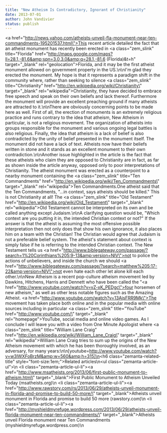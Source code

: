```yaml
---
title: "New Atheism Is Contradictory, Ignorant of Christianity"
date: 2013-07-01
author: John Vandivier
status: publish
---
```


<a href=\"http://news.yahoo.com/atheists-unveil-fla-monument-near-ten-commandments-195201537.html\">This recent article</a> detailed the fact that an atheist monument has recently been erected in <a class=\"zem_slink\" title=\"Florida\" href=\"http://maps.google.com/maps?ll=28.1,-81.6&amp;spn=3.0,3.0&amp;q=28.1,-81.6 (Florida)&amp;t=h\" target=\"_blank\" rel=\"geolocation\">Florida</a>, and it may be the first atheist monument allowed on government property in the US.\n\nI'm glad they erected the monument. My hope is that it represents a paradigm shift in the community where, rather than seeking to silence <a class=\"zem_slink\" title=\"Christianity\" href=\"http://en.wikipedia.org/wiki/Christianity\" target=\"_blank\" rel=\"wikipedia\">Christianity</a>, they have decided to embrace free speech and speak on their own beliefs and lack thereof. Furthermore the monument will provide an excellent preaching ground if many atheists are attracted to it.\n\nThere are obviously concerning points to be made here as well. First of all, the erection of monuments is an extremely religious practice and runs contrary to the idea that atheism, New Atheism in particular, is not a religious movement. The organization of atheists into groups responsible for the monument and various ongoing legal battles is also religious. Finally, the idea that atheism is a lack of belief is also contradicted by the unity of belief presented in the monument itself. The monument did not have a lack of text. Atheists now have their beliefs written in stone and it stands as an excellent monument to their own contradiction.\n\nAnother issue highlighted in the article is the fact that these atheists who claim they are opposed to Christianity are in fact, as far as shown inside the article anyway, opposed only to poor interpretations of Christianity. The atheist monument was erected as a counterpoint to a nearby monument containing the <a class=\"zem_slink\" title=\"Ten Commandments\" href=\"http://en.wikipedia.org/wiki/Ten_Commandments\" target=\"_blank\" rel=\"wikipedia\">Ten Commandments</a>.One atheist said that the Ten Commandments, \"...in context, says atheists should be killed.\" This is not Christianity at all! The <a class=\"zem_slink\" title=\"Old Testament\" href=\"http://en.wikipedia.org/wiki/Old_Testament\" target=\"_blank\" rel=\"wikipedia\">Old Testament</a> cannot be interpreted on its own and be called anything except Judaism.\n\nA clarifying question would be, \"Which context are you putting it in, the intended Christian context or not?\" If the answer is that the atheist is assuming the most offensive possible interpretation then not only does that show his own ignorance, it also places him on a team with the Christian! The Christian would agree that Judaism is not a preferable belief system. The atheist's statement about context is simply false if he is referring to the intended Christian context. The New Testament tells us <a href=\"http://www.biblegateway.com/passage/?search=1%20Corinthians%205:9-13&amp;version=NIV\">not to police the actions of unbelievers</a>, and inside the church we should <a href=\"http://www.biblegateway.com/passage/?search=matthew%205:17-22&amp;version=NIV\">not even hate each other let alone kill each other</a>.\n\nNew Atheism is a recent pop-culture atheism movement led by Dawkins, Hitchens, Harris and Dennett who have been called the \"<a href=\"http://www.youtube.com/watch?v=vZ-xK_PEDgc\">four horsemen of new atheism</a>,\" as well as other less notable figures such as the Amazing Atheist. <a href=\"http://www.youtube.com/watch?v=13AjsFRR9Mk\">The movement</a> has taken place both online and in the popular media with online sources including in particular <a class=\"zem_slink\" title=\"YouTube\" href=\"http://www.youtube.com/\" target=\"_blank\" rel=\"homepage\">YouTube</a>, social media and online video games. As I conclude I will leave you with a video from One Minute Apologist where <a class=\"zem_slink\" title=\"William Lane Craig\" href=\"http://en.wikipedia.org/wiki/William_Lane_Craig\" target=\"_blank\" rel=\"wikipedia\">William Lane Craig</a> tries to sum up the origins of the New Atheism movement with which he has been thoroughly involved, as an adversary, for many years:\n\n[youtube=http://www.youtube.com/watch?v=w3lWXFoBrzM&amp;w=560&amp;h=315]\n<h6 class=\"zemanta-related-title\" style=\"font-size:1em;\">Related articles</h6>\n<ul class=\"zemanta-article-ul\">\n	<li class=\"zemanta-article-ul-li\"><a href=\"http://www.msatheists.org/2013/06/first-public-monument-to-atheism.html\" target=\"_blank\">First Public Monument to Atheism Unveiled Today</a> (msatheists.org)</li>\n	<li class=\"zemanta-article-ul-li\"><a href=\"http://www.rawstory.com/rs/2013/06/29/atheists-unveil-monument-in-florida-and-promise-to-build-50-more/\" target=\"_blank\">Atheists unveil monument in Florida and promise to build 50 more</a> (rawstory.com)</li>\n	<li class=\"zemanta-article-ul-li\"><a href=\"http://myshieldmyrefuge.wordpress.com/2013/06/29/atheists-unveil-florida-monument-near-ten-commandments/\" target=\"_blank\">Atheists unveil Florida monument near Ten Commandments</a> (myshieldmyrefuge.wordpress.com)</li>\n</ul>